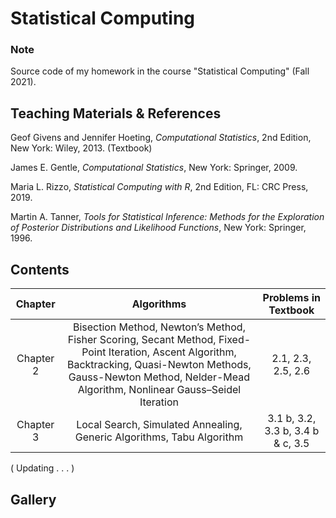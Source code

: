 # Statistical Computing

### Note
Source code of my homework in the course "Statistical Computing" (Fall 2021).

## Teaching Materials & References
Geof Givens and Jennifer Hoeting, *Computational Statistics*, 2nd Edition, New York: Wiley, 2013. (Textbook)

James E. Gentle, *Computational Statistics*, New York: Springer, 2009.

Maria L. Rizzo, *Statistical Computing with R*, 2nd Edition, FL: CRC Press, 2019.

Martin A. Tanner, *Tools for Statistical Inference: Methods for the Exploration of Posterior Distributions and Likelihood Functions*, New York: Springer, 1996.

## Contents
|Chapter|Algorithms|Problems in Textbook|
|:---:|:---:|:---:|
|Chapter 2|Bisection Method, Newton’s Method, Fisher Scoring, Secant Method, Fixed-Point Iteration, Ascent Algorithm, Backtracking, Quasi-Newton Methods, Gauss-Newton Method, Nelder-Mead Algorithm, Nonlinear Gauss–Seidel Iteration|2.1, 2.3, 2.5, 2.6|
|Chapter 3|Local Search, Simulated Annealing, Generic Algorithms, Tabu Algorithm|3.1 b, 3.2, 3.3 b, 3.4 b & c, 3.5|

( Updating . . . )

## Gallery
